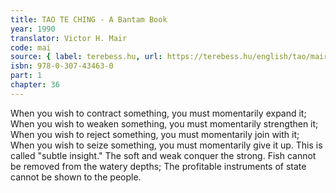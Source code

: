 ```yaml
---
title: TAO TE CHING - A Bantam Book
year: 1990
translator: Victor H. Mair
code: mai
source: { label: terebess.hu, url: https://terebess.hu/english/tao/mair.html }
isbn: 978-0-307-43463-0
part: 1
chapter: 36
---
```


When you wish to contract something,
you must momentarily expand it;
When you wish to weaken something,
you must momentarily strengthen it;
When you wish to reject something,
you must momentarily join with it;
When you wish to seize something,
you must momentarily give it up.
This is called "subtle insight."
The soft and weak conquer the strong.
Fish cannot be removed from the watery depths;
The profitable instruments of state cannot be shown to the people.
